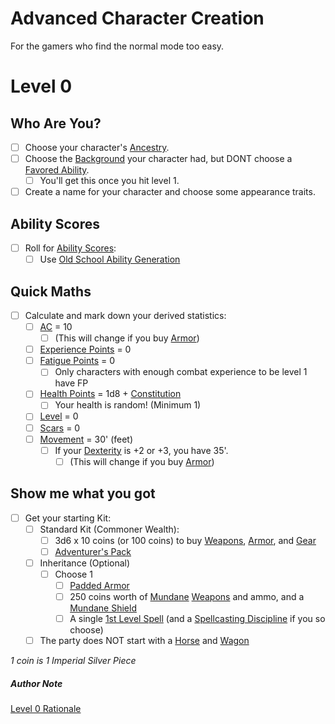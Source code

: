 # Advanced Character Creation
For the gamers who find the normal mode too easy.
# Level 0
## Who Are You?
- [ ] Choose your character's [Ancestry](../../Player%20Characters/Ancenstries/Ancestry.md).
- [ ] Choose the [Background](../../Player%20Characters/Background.md) your character had, but DONT choose a [Favored Ability](../../Player%20Characters/Favored%20Ability.md).
	- [ ] You'll get this once you hit level 1.
- [ ] Create a name for your character and choose some appearance traits.
## Ability Scores
- [ ] Roll for [Ability Scores](../../Player%20Characters/Chosen%20Statistics/Ability%20Scores.md):
	- [ ] Use [Old School Ability Generation](Level%200%20Characters/Old%20School%20Ability%20Generation.md)
## Quick Maths
- [ ] Calculate and mark down your derived statistics:
	- [ ] [AC](../../Player%20Characters/Derived%20Statistics/Armor%20Class.md) = 10
		- [ ] (This will change if you buy [Armor](../../Items/Armor.md))
	- [ ] [Experience Points](../../Player%20Characters/Derived%20Statistics/Experience%20Points.md) = 0
	- [ ] [Fatigue Points](../../Player%20Characters/Derived%20Statistics/Fatigue%20Points.md) = 0
		- [ ] Only characters with enough combat experience to be level 1 have FP
	- [ ] [Health Points](../../Player%20Characters/Derived%20Statistics/Health%20Points.md) = 1d8 + [Constitution](../../Player%20Characters/Chosen%20Statistics/Constitution.md)
		- [ ] Your health is random! (Minimum 1)
	- [ ] [Level](../../Player%20Characters/Derived%20Statistics/Level.md) = 0
	- [ ] [Scars](../../Player%20Characters/Derived%20Statistics/Scars.md) = 0
	- [ ] [Movement](../../Game%20Procedures/Movement.md) = 30' (feet)
		- [ ] If your [Dexterity](../../Player%20Characters/Chosen%20Statistics/Dexterity.md) is +2 or +3, you have 35'.
			- [ ] (This will change if you buy [Armor](../../Items/Armor.md))
## Show me what you got
- [ ] Get your starting Kit:
	- [ ] Standard Kit (Commoner Wealth):
		- [ ] 3d6 x 10 coins (or 100 coins) to buy [Weapons](../../Items/Weapons.md), [Armor](../../Items/Armor.md), and [Gear](../../Items/Standard%20Gear.md)
		- [ ] [Adventurer's Pack](../../Items/Individual%20Item%20Cards/Gear/100%20Coins/Adventurer's%20Pack.md)
	- [ ] Inheritance (Optional)
		- [ ] Choose 1
			- [ ] [Padded Armor](../../Items/Individual%20Item%20Cards/Armors/Mundane%20Armors/Padded%20Armor.md)
			- [ ] 250 coins worth of [Mundane](../../Items/Material%20Properties/Mundane%20Property.md) [Weapons](../../Items/Weapons.md) and ammo, and a [Mundane Shield](../../Items/Individual%20Item%20Cards/Armors/Mundane%20Armors/Mundane%20Shield.md)
			- [ ] A single [1st Level Spell](../../Magic/Spells/Mythril%20Spells/Level%201/1st%20Level%20Spells.md) (and a [Spellcasting Discipline](../../Magic/The%20Spellcasting%20Disciplines/Spellcasting%20Disciplines.md) if you so choose)
	- [ ] The party does NOT start with a [Horse](../../Items/Individual%20Item%20Cards/Gear/250%20Coins/Horse,%20Draft.md) and [Wagon](../../Items/Individual%20Item%20Cards/Gear/250%20Coins/Wagon.md)

*1 coin is 1 Imperial Silver Piece*

##### Author Note
[Level 0 Rationale](../../Foreword/Author's%20Notes/Level%200%20Rationale.md)